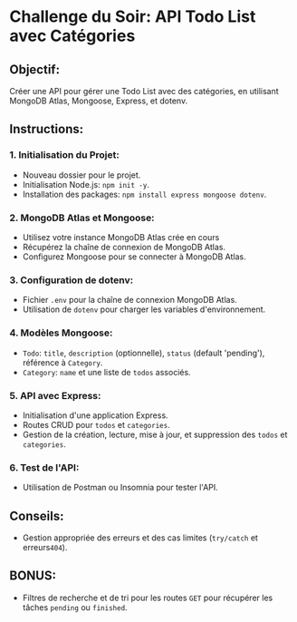 # Challenge du Soir: API Todo List avec Catégories

## Objectif:
Créer une API pour gérer une Todo List avec des catégories, en utilisant MongoDB Atlas, Mongoose, Express, et dotenv.

## Instructions:

### 1. **Initialisation du Projet:**
   - Nouveau dossier pour le projet.
   - Initialisation Node.js: `npm init -y`.
   - Installation des packages: `npm install express mongoose dotenv`.

### 2. **MongoDB Atlas et Mongoose:**
   - Utilisez votre instance MongoDB Atlas crée en cours
   - Récupérez la chaîne de connexion de MongoDB Atlas.
   - Configurez Mongoose pour se connecter à MongoDB Atlas.


### 3. **Configuration de dotenv:**
   - Fichier `.env` pour la chaîne de connexion MongoDB Atlas.
   - Utilisation de `dotenv` pour charger les variables d'environnement.

### 4. **Modèles Mongoose:**
   - `Todo`: `title`, `description` (optionnelle), `status` (default 'pending'), référence à `Category`.
   - `Category`: `name` et une liste de `todos` associés.

### 5. **API avec Express:**
   - Initialisation d'une application Express.
   - Routes CRUD pour `todos` et `categories`.
   - Gestion de la création, lecture, mise à jour, et suppression des `todos` et `categories`.

### 6. **Test de l'API:**
   - Utilisation de Postman ou Insomnia pour tester l'API.

## Conseils:
- Gestion appropriée des erreurs et des cas limites (`try/catch` et erreurs`404`).

## BONUS:
- Filtres de recherche et de tri pour les routes `GET` pour récupérer les tâches `pending` ou `finished`.

